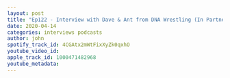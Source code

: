 ```yaml
---
layout: post
title: "Ep122 - Interview with Dave & Ant from DNA Wrestling (In Partnership with Turnbuckle TV)"
date: 2020-04-14
categories: interviews podcasts
author: john
spotify_track_id: 4CGAtx2mWtFixXyZk0qxhO
youtube_video_id: 
apple_track_id: 1000471482968
youtube_metadata: 
---
```


